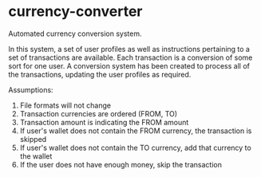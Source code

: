 # currency-converter
Automated currency conversion system.

In this system, a set of user profiles as well as instructions pertaining to a set of transactions are available.
Each transaction is a conversion of some sort for one user. 
A conversion system has been created to process all of the transactions, updating the user profiles as required. 

Assumptions:
1. File formats will not change
2. Transaction currencies are ordered (FROM, TO)
3. Transaction amount is indicating the FROM amount
4. If user's wallet does not contain the FROM currency, the transaction is skipped
5. If user's wallet does not contain the TO currency, add that currency to the wallet 
6. If the user does not have enough money, skip the transaction
